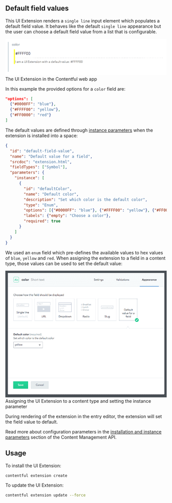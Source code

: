 ## Default field values

This UI Extension renders a `single line` input element which populates a default field value. It behaves like the default `single line` appearance but the user can choose a default field value from a list that is configurable.

![Screenshot of template](../../docs/assets/uiextensions-default-field-value.png)
The UI Extension in the Contentful web app

In this example the provided options for a `color` field are:

```json
"options": [
  {"#0000FF": "blue"},
  {"#FFFF00": "yellow"},
  {"#FF0000": "red"}
]
```

The default values are defined through [instance parameters][instance-params] when the extension is installed into a space:

```json
{
  "id": "default-field-value",
  "name": "Default value for a field",
  "srcdoc": "extension.html",
  "fieldTypes": ["Symbol"],
  "parameters": {
    "instance": [
      {
        "id": "defaultColor",
        "name": "Default color",
        "description": "Set which color is the default color",
        "type": "Enum",
        "options": [{"#0000FF": "blue"}, {"#FFFF00": "yellow"}, {"#FF0000": "red"}],
        "labels": {"empty": "Choose a color"},
        "required": true
      }
    ]
  }
}
```

We used an `enum` field which pre-defines the available values to hex values of `blue`, `yellow` and `red`. When assigning the extension to a field in a content type, those values can be used to set the default value:

![Screenshot of params](../../docs/assets/uiextensions-default-field-value-assign.png)
Assigning the UI Extension to a content type and setting the instance parameter

During rendering of the extension in the entry editor, the extension will set the field value to default.

Read more about configuration parameters in the [installation and instance parameters][instance-params] section of the Content Management API.

## Usage

To install the UI Extension:
```bash
contentful extension create
```
To update the UI Extension:
```bash
contentful extension update --force
```

[instance-params]: https://www.contentful.com/developers/docs/references/content-management-api/#/reference/ui-extensions/configuration-parameters
